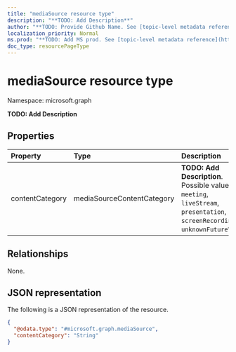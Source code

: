 ```yaml
---
title: "mediaSource resource type"
description: "**TODO: Add Description**"
author: "**TODO: Provide Github Name. See [topic-level metadata reference](https://msgo.azurewebsites.net/add/document/guidelines/metadata.html#topic-level-metadata)**"
localization_priority: Normal
ms.prod: "**TODO: Add MS prod. See [topic-level metadata reference](https://msgo.azurewebsites.net/add/document/guidelines/metadata.html#topic-level-metadata)**"
doc_type: resourcePageType
---
```


# mediaSource resource type

Namespace: microsoft.graph



**TODO: Add Description**

## Properties
|Property|Type|Description|
|:---|:---|:---|
|contentCategory|mediaSourceContentCategory|**TODO: Add Description**. Possible values are: `meeting`, `liveStream`, `presentation`, `screenRecording`, `unknownFutureValue`.|

## Relationships
None.

## JSON representation
The following is a JSON representation of the resource.
<!-- {
  "blockType": "resource",
  "@odata.type": "microsoft.graph.mediaSource"
}
-->
``` json
{
  "@odata.type": "#microsoft.graph.mediaSource",
  "contentCategory": "String"
}
```

